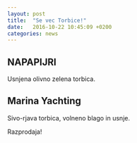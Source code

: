 ```yaml
---
layout: post
title:  "Se vec Torbice!"
date:   2016-10-22 10:45:09 +0200
categories: news
---
```

<div class="home">

  <h2 class="page-heading">NAPAPIJRI</h2>
<p>Usnjena olivno zelena torbica.</p>
  
  <div class="home">

  <h2 class="page-heading">Marina Yachting</h2>
<p> Sivo-rjava torbica, volneno blago in usnje.</p>

<div class="warning">Razprodaja!</div>
